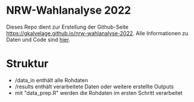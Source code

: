 # NRW-Wahlanalyse 2022

Dieses Repo dient zur Erstellung der Github-Seite https://gkalvelage.github.io/nrw-wahlanalyse-2022. Alle Informationen zu Daten und Code sind [hier](https://gkalvelage.github.io/nrw-wahlanalyse-2022/daten.html).  

# Struktur

- /data_in enthält alle Rohdaten
- /results enthält verarbeitete Daten oder weitere erstellte Outputs
- mit "data_prep.R" werden die Rohdaten im ersten Schritt verarbeitet
